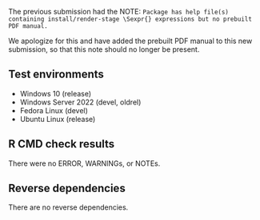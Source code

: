 
The previous submission had the NOTE:
`Package has help file(s) containing install/render-stage \Sexpr{} expressions but no prebuilt PDF manual.`

We apologize for this and have added the prebuilt PDF manual to this new submission,
so that this note should no longer be present.


## Test environments

* Windows 10 (release)
* Windows Server 2022 (devel, oldrel)
* Fedora Linux (devel)
* Ubuntu Linux (release)


## R CMD check results
There were no ERROR, WARNINGs, or NOTEs.


## Reverse dependencies
There are no reverse dependencies.
